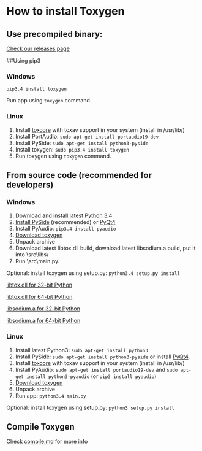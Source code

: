 # How to install Toxygen

## Use precompiled binary:
[Check our releases page](https://github.com/xveduk/toxygen/releases)

##Using pip3

### Windows

``pip3.4 install toxygen``

Run app using ``toxygen`` command.

### Linux

1. Install [toxcore](https://github.com/irungentoo/toxcore/blob/master/INSTALL.md) with toxav support in your system (install in /usr/lib/)
2. Install PortAudio: 
``sudo apt-get install portaudio19-dev``
3. Install PySide: ``sudo apt-get install python3-pyside``
4. Install toxygen: 
``sudo pip3.4 install toxygen``
5. Run toxygen using ``toxygen`` command.

## From source code (recommended for developers)

### Windows

1. [Download and install latest Python 3.4](https://www.python.org/downloads/windows/)
2. [Install PySide](https://pypi.python.org/pypi/PySide/1.2.4) (recommended) or [PyQt4](https://riverbankcomputing.com/software/pyqt/download)
3. Install PyAudio: ``pip3.4 install pyaudio``
4. [Download toxygen](https://github.com/xveduk/toxygen/archive/master.zip)
5. Unpack archive  
6. Download latest libtox.dll build, download latest libsodium.a build, put it into \src\libs\
7. Run \src\main.py.

Optional: install toxygen using setup.py: ``python3.4 setup.py install``

[libtox.dll for 32-bit Python](https://build.tox.chat/view/libtoxcore/job/libtoxcore_build_windows_x86_shared_release/lastSuccessfulBuild/artifact/libtoxcore_build_windows_x86_shared_release.zip)

[libtox.dll for 64-bit Python](https://build.tox.chat/view/libtoxcore/job/libtoxcore_build_windows_x86-64_shared_release/lastSuccessfulBuild/artifact/libtoxcore_build_windows_x86-64_shared_release.zip)

[libsodium.a for 32-bit Python](https://build.tox.chat/view/libsodium/job/libsodium_build_windows_x86_static_release/lastSuccessfulBuild/artifact/libsodium_build_windows_x86_static_release.zip)

[libsodium.a for 64-bit Python](https://build.tox.chat/view/libsodium/job/libsodium_build_windows_x86-64_static_release/lastSuccessfulBuild/artifact/libsodium_build_windows_x86-64_static_release.zip)

### Linux

1. Install latest Python3: 
``sudo apt-get install python3``
2. Install PySide: ``sudo apt-get install python3-pyside`` or install [PyQt4](https://riverbankcomputing.com/software/pyqt/download).
3. Install [toxcore](https://github.com/irungentoo/toxcore/blob/master/INSTALL.md) with toxav support in your system (install in /usr/lib/)
4. Install PyAudio: 
``sudo apt-get install portaudio19-dev`` and ``sudo apt-get install python3-pyaudio`` (or ``pip3 install pyaudio``)
5. [Download toxygen](https://github.com/xveduk/toxygen/archive/master.zip)
6. Unpack archive 
7. Run app:
``python3.4 main.py``

Optional: install toxygen using setup.py: ``python3 setup.py install``

## Compile Toxygen
Check [compile.md](/docs/compile.md) for more info
